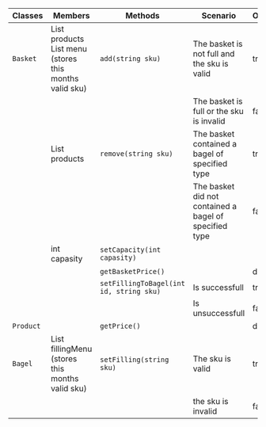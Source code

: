 | Classes   | Members                                                                 | Methods                                 | Scenario                                               | Outputs |
|-----------|-------------------------------------------------------------------------|-----------------------------------------|--------------------------------------------------------|---------|
| `Basket`  | List<Product> products List<string> menu (stores this months valid sku) | `add(string sku)`                       | The basket is not full and the sku is valid            | true    |
|           |                                                                         |                                         | The basket is full or the sku is invalid               | false   |
|           | List<Product> products                                                  | `remove(string sku)`                    | The basket contained a bagel of specified type         | true    |
|           |                                                                         |                                         | The basket did not contained a bagel of specified type | false   |
|           | int capasity                                                            | `setCapacity(int capasity)`             |                                                        |         |
|           |                                                                         | `getBasketPrice()`                      |                                                        | double  |
|           |                                                                         | `setFillingToBagel(int id, string sku)` | Is successfull                                         | true    |
|           |                                                                         |                                         | Is unsuccessfull                                       | false   |
| `Product` |                                                                         | `getPrice()`                            |                                                        | double  |
| `Bagel`   | List<string> fillingMenu (stores this months valid sku)                 | `setFilling(string sku)`                | The sku is valid                                       | true    |
|           |                                                                         |                                         | the sku is invalid                                     | false   |
